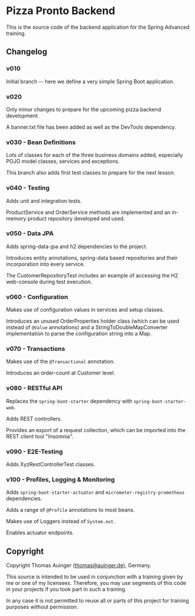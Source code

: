 # Pizza Pronto Backend

This is the source code of the backend application for the Spring Advanced training.

## Changelog

### v010

Initial branch -- here we define a very simple Spring Boot application.

### v020

Only minor changes to prepare for the upcoming pizza backend development.

A banner.txt file has been added as well as the DevTools dependency.

### v030 - Bean Definitions

Lots of classes for each of the three business domains added, especially
POJO model classes, services and exceptions.

This branch also adds first test classes to prepare for the next lesson.

### v040 - Testing

Adds unit and integration tests.

ProductService and OrderService methods are implemented and an in-memory
product repository developed and used.

### v050 - Data JPA

Adds spring-data-jpa and h2 dependencies to the project.

Introduces entity annotations, spring-data based repositories and
their incorporation into every service.

The CustomerRepositoryTest includes an example of accessing the H2 web-console during
test execution.

### v060 - Configuration

Makes use of configuration values in services and setup classes.

Introduces an unused OrderProperties holder class (which can be used instead of
`@Value` annotations) and a StringToDoubleMapConverter
implementation to parse the configuration string into a Map.

### v070 - Transactions

Makes use of the `@Transactional` annotation.

Introduces an order-count at Customer level.

### v080 - RESTful API

Replaces the `spring-boot-starter` dependency with `spring-boot-starter-web`.

Adds REST controllers.

Provides an export of a request collection, which can be imported into 
the REST client tool "Insomnia".

### v090 - E2E-Testing

Adds XyzRestControllerTest classes.

### v100 - Profiles, Logging & Monitoring

Adds `spring-boot-starter-actuator` and `micrometer-registry-prometheus`
dependencies.

Adds a range of `@Profile` annotations to most beans.

Makes use of Loggers instead of `System.out`.

Enables actuator endpoints.

## Copyright

Copyright Thomas Auinger (thomas@auinger.de), Germany. 

This source is intended to be used in conjunction with a training given
by me or one of my licensees. Therefore, you may use segments
of this code in your projects if you took part in such a training.

In any case it is not permitted to reuse all or parts of
this project for training purposes without permission.



